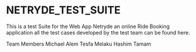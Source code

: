 # NETRYDE_TEST_SUITE

This is a test Suite for the Web App Netryde an online Ride Booking application all the test cases developed by the test team can be found here.

Team Members
Michael Alem
Tesfa Melaku 
Hashim Tamam
